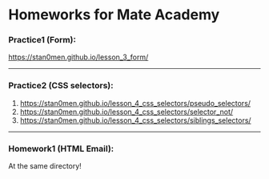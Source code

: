 # Homeworks for Mate Academy

### Practice1 (Form): 
https://stan0men.github.io/lesson_3_form/

---

### Practice2 (CSS selectors):
1. https://stan0men.github.io/lesson_4_css_selectors/pseudo_selectors/
2. https://stan0men.github.io/lesson_4_css_selectors/selector_not/
3. https://stan0men.github.io/lesson_4_css_selectors/siblings_selectors/

---

### Homework1 (HTML Email):
At the same directory!

